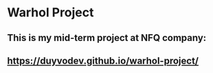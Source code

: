 # Warhol Project
## This is my mid-term project at NFQ company:
## https://duyvodev.github.io/warhol-project/
